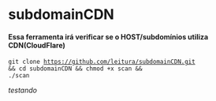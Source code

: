 # subdomainCDN
<h4>Essa ferramenta irá verificar se o HOST/subdomínios utiliza CDN(CloudFlare)</h4>

<code>git clone https://github.com/leitura/subdomainCDN.git && cd subdomainCDN && chmod +x scan && ./scan</code>

*testando*
